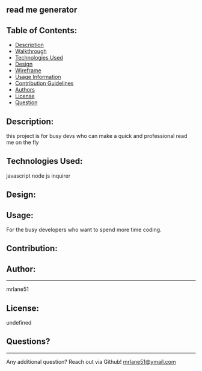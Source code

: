 
read me generator
---
##  Table of Contents:
* [Description](#description)
* [Walkthrough](#walkthrough)
* [Technologies Used](#technologies-used)
* [Design](#design)
* [Wireframe](#wireframe)
* [Usage Information](#usage)
* [Contribution Guidelines](#contribution-guidelines)
* [Authors](#authors)
* [License](#license)
* [Question](#questions)


## Description:
this project is for busy devs who can make a quick and professional read me on the fly

## Technologies Used:

javascript node js inquirer

## Design:



## Usage:

For the busy developers who want to spend more time coding.

## Contribution:


## Author:
--- 
mrlane51

## License:

undefined

## Questions?
---
Any additional question? Reach out via Github!
mrlane51@ymail.com
